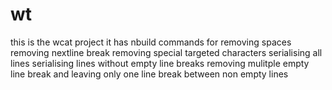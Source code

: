 # wt
this is the wcat project 
it has nbuild commands for 
removing spaces
removing nextline break
removing special targeted characters
serialising all lines 
serialising lines without empty line breaks
removing mulitple empty line break and leaving only one line break between non empty lines 
